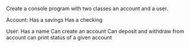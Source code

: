 Create a console program with two classes an account
and a user. 

Account:
Has a savings
Has a checking

User:
Has a name
Can create an account
Can deposit 
and withdraw from account
can print status of a given account